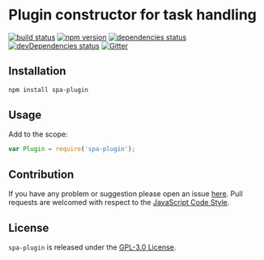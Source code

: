 Plugin constructor for task handling
====================================

[![build status](https://img.shields.io/travis/spasdk/plugin.svg?style=flat-square)](https://travis-ci.org/spasdk/plugin)
[![npm version](https://img.shields.io/npm/v/spa-plugin.svg?style=flat-square)](https://www.npmjs.com/package/spa-plugin)
[![dependencies status](https://img.shields.io/david/spasdk/plugin.svg?style=flat-square)](https://david-dm.org/spasdk/plugin)
[![devDependencies status](https://img.shields.io/david/dev/spasdk/plugin.svg?style=flat-square)](https://david-dm.org/spasdk/plugin?type=dev)
[![Gitter](https://img.shields.io/badge/gitter-join%20chat-blue.svg?style=flat-square)](https://gitter.im/DarkPark/spasdk)


## Installation ##

```bash
npm install spa-plugin
```


## Usage ##

Add to the scope:

```js
var Plugin = require('spa-plugin');
```


## Contribution ##

If you have any problem or suggestion please open an issue [here](https://github.com/spasdk/plugin/issues).
Pull requests are welcomed with respect to the [JavaScript Code Style](https://github.com/DarkPark/jscs).


## License ##

`spa-plugin` is released under the [GPL-3.0 License](http://opensource.org/licenses/GPL-3.0).
